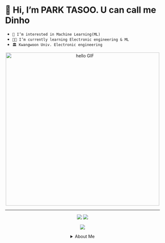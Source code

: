 # 👋 Hi, I’m PARK TASOO. U can call me Dinho
- `👀 I’m interested in Machine Learning(ML)`
- `👨‍🎓 I’m currently learning Electronic engineering & ML`
- `🏛 Kwangwoon Univ. Electronic engineering`
  
<div align="center">
    <img width="500px" alt="hello GIF" src="https://38.media.tumblr.com/b4284f9795f509a1a9b1ada883a73f3b/tumblr_nthltvdUN51uq60ymo1_500.gif">
</div>


*******

<p align="center">
  <img src="https://github-readme-stats.vercel.app/api?username=dinhoitt">
  <img src="https://github-readme-stats.vercel.app/api/top-langs/?username=dinhoitt&layout=compact">
</p>

<p align="center">
  <img src="https://hits.seeyoufarm.com/api/count/incr/badge.svg?url=https%3A%2F%2Fgithub.com%2Fdinhoitt&count_bg=%237BDED7&title_bg=%23555555&icon=github.svg&icon_color=%23F6F6F6&title=hits&edge_flat=false">
</p>



<details align="center">
<summary>About Me </summary>
<span>
  <a href="https://www.instagram.com/dinho_itt/">
    <img src="https://img.shields.io/badge/Instagram-ff69b4?style=plastic&logo=Instagram&logoColor=white"/>
  </a>
  <a href="https://dinhoitt.github.io">
    <img src="https://img.shields.io/badge/GitHub Blog-red?style=plastic&logo=GitHub Sponsors&logoColor=white"/>
  </a>
  <a href="https://soundcloud.com/dinho-itt">
    <img src="https://img.shields.io/badge/Soundcloud-FF3300?style=plastic&logo=Soundcloud&logoColor=white"/>
  </a>
</span>

<p align="center">
  <img src="https://dinhoitt.github.io/assets/profile.jpg">
</p>

</details>

